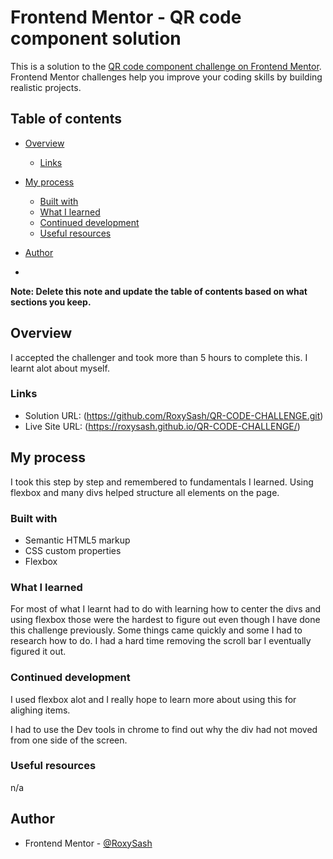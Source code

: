 # Frontend Mentor - QR code component solution

This is a solution to the [QR code component challenge on Frontend Mentor](https://www.frontendmentor.io/challenges/qr-code-component-iux_sIO_H). Frontend Mentor challenges help you improve your coding skills by building realistic projects. 

## Table of contents

- [Overview](#overview)
  
  - [Links](#links)
- [My process](#my-process)
  - [Built with](#built-with)
  - [What I learned](#what-i-learned)
  - [Continued development](#continued-development)
  - [Useful resources](#useful-resources)
- [Author](#author)
- 

**Note: Delete this note and update the table of contents based on what sections you keep.**

## Overview

I accepted the challenger and took more than 5 hours to complete this. I learnt alot about myself.

### Links

- Solution URL: (https://github.com/RoxySash/QR-CODE-CHALLENGE.git)
- Live Site URL: (https://roxysash.github.io/QR-CODE-CHALLENGE/)

## My process

I took this step by step and remembered to fundamentals I learned. Using flexbox and many divs helped structure all elements on the page.

### Built with

- Semantic HTML5 markup
- CSS custom properties
- Flexbox


### What I learned

For most of what I learnt had to do with learning how to center the divs and using flexbox those were the hardest to figure out even though I have done this challenge previously. Some things came quickly and some I had to research how to do. I had a hard time removing the scroll bar I eventually figured it out.




### Continued development

I used flexbox alot and I really hope to learn more about using this for alighing items.

I had to use the Dev tools in chrome to find out why the div had not moved from one side of the screen. 


### Useful resources

n/a


## Author


- Frontend Mentor - [@RoxySash](https://www.frontendmentor.io/profile/RoxySash)





